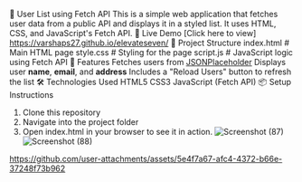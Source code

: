 🧾 User List using Fetch API
This is a simple web application that fetches user data from a public API and displays it in a styled list. It uses HTML, CSS, and JavaScript's Fetch API.
🔗 Live Demo [Click here to view] https://varshaps27.github.io/elevateseven/
📁 Project Structure
index.html # Main HTML page
style.css # Styling for the page
script.js # JavaScript logic using Fetch API
🚀 Features
Fetches users from [JSONPlaceholder](https://jsonplaceholder.typicode.com/users)
Displays user **name**, **email**, and **address**
Includes a "Reload Users" button to refresh the list
🛠️ Technologies Used
HTML5
CSS3
JavaScript (Fetch API)
📦 Setup Instructions
1. Clone this repository
2. Navigate into the project folder
3. Open index.html in your browser to see it in action.
![Screenshot (87)](https://github.com/user-attachments/assets/c87a436c-f014-433e-b676-ffe28cc6bf26)
![Screenshot (88)](https://github.com/user-attachments/assets/560b851b-14ea-4e12-8e6d-5dbcbb85ffe9)


https://github.com/user-attachments/assets/5e4f7a67-afc4-4372-b66e-37248f73b962



